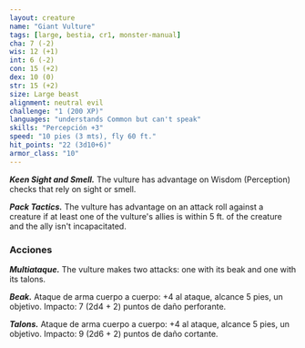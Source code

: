```yaml
---
layout: creature
name: "Giant Vulture"
tags: [large, bestia, cr1, monster-manual]
cha: 7 (-2)
wis: 12 (+1)
int: 6 (-2)
con: 15 (+2)
dex: 10 (0)
str: 15 (+2)
size: Large beast
alignment: neutral evil
challenge: "1 (200 XP)"
languages: "understands Common but can't speak"
skills: "Percepción +3"
speed: "10 pies (3 mts), fly 60 ft."
hit_points: "22 (3d10+6)"
armor_class: "10"
---
```


***Keen Sight and Smell.*** The vulture has advantage on Wisdom (Perception) checks that rely on sight or smell.

***Pack Tactics.*** The vulture has advantage on an attack roll against a creature if at least one of the vulture's allies is within 5 ft. of the creature and the ally isn't incapacitated.

### Acciones

***Multiataque.*** The vulture makes two attacks: one with its beak and one with its talons.

***Beak.*** Ataque de arma cuerpo a cuerpo: +4 al ataque, alcance 5 pies, un objetivo. Impacto: 7 (2d4 + 2) puntos de daño perforante.

***Talons.*** Ataque de arma cuerpo a cuerpo: +4 al ataque, alcance 5 pies, un objetivo. Impacto: 9 (2d6 + 2) puntos de daño cortante.